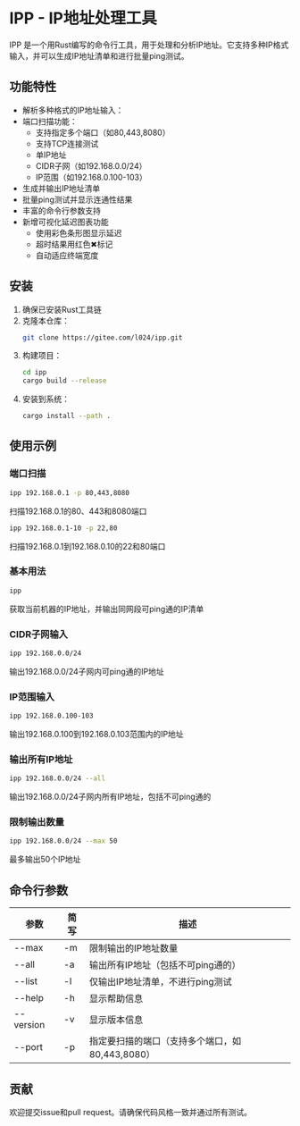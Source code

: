# IPP - IP地址处理工具

IPP 是一个用Rust编写的命令行工具，用于处理和分析IP地址。它支持多种IP格式输入，并可以生成IP地址清单和进行批量ping测试。

## 功能特性

- 解析多种格式的IP地址输入：
- 端口扫描功能：
  - 支持指定多个端口（如80,443,8080）
  - 支持TCP连接测试
  - 单IP地址
  - CIDR子网（如192.168.0.0/24）
  - IP范围（如192.168.0.100-103）
- 生成并输出IP地址清单
- 批量ping测试并显示连通性结果
- 丰富的命令行参数支持
- 新增可视化延迟图表功能
  - 使用彩色条形图显示延迟
  - 超时结果用红色✖标记
  - 自动适应终端宽度

## 安装

1. 确保已安装Rust工具链
2. 克隆本仓库：
   ```bash
   git clone https://gitee.com/l024/ipp.git
   ```
3. 构建项目：
   ```bash
   cd ipp
   cargo build --release
   ```
4. 安装到系统：
   ```bash
   cargo install --path .
   ```

## 使用示例

### 端口扫描
```bash
ipp 192.168.0.1 -p 80,443,8080
```
扫描192.168.0.1的80、443和8080端口

```bash
ipp 192.168.0.1-10 -p 22,80
```
扫描192.168.0.1到192.168.0.10的22和80端口

### 基本用法
```bash
ipp
```
获取当前机器的IP地址，并输出同网段可ping通的IP清单

### CIDR子网输入
```bash
ipp 192.168.0.0/24
```
输出192.168.0.0/24子网内可ping通的IP地址

### IP范围输入
```bash
ipp 192.168.0.100-103
```
输出192.168.0.100到192.168.0.103范围内的IP地址

### 输出所有IP地址
```bash
ipp 192.168.0.0/24 --all
```
输出192.168.0.0/24子网内所有IP地址，包括不可ping通的

### 限制输出数量
```bash
ipp 192.168.0.0/24 --max 50
```
最多输出50个IP地址

## 命令行参数

| 参数 | 简写 | 描述 |
|------|------|------|
| --max | -m | 限制输出的IP地址数量 |
| --all | -a | 输出所有IP地址（包括不可ping通的） |
| --list | -l | 仅输出IP地址清单，不进行ping测试 |
| --help | -h | 显示帮助信息 |
| --version | -v | 显示版本信息 |
| --port | -p | 指定要扫描的端口（支持多个端口，如80,443,8080） |

## 贡献

欢迎提交issue和pull request。请确保代码风格一致并通过所有测试。
